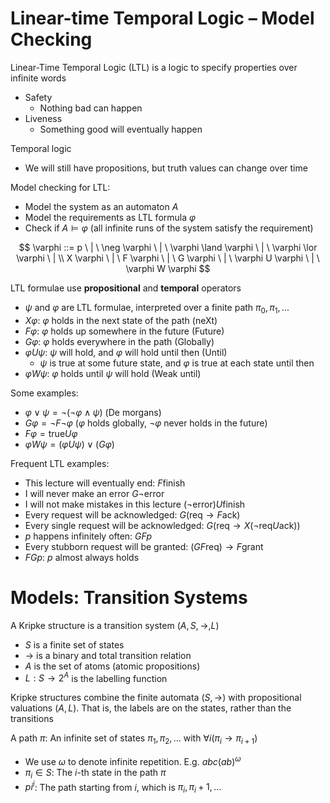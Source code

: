 # Linear-time Temporal Logic – Model Checking

Linear-Time Temporal Logic (LTL) is a logic to specify properties over infinite words

-   Safety
    -   Nothing bad can happen
-   Liveness
    -   Something good will eventually happen

Temporal logic

-   We will still have propositions, but truth values can change over time

Model checking for LTL:

-   Model the system as an automaton $A$
-   Model the requirements as LTL formula $\varphi$
-   Check if $A \models \varphi$ (all infinite runs of the system satisfy the requirement)

$$
\varphi ::= p \ | \ \neg \varphi \ | \ \varphi \land \varphi \ | \ \varphi \lor \varphi \ | \\
X \varphi \ | \ F \varphi \ | \ G \varphi \ | \ \varphi U \varphi \ | \ \varphi W \varphi
$$

LTL formulae use **propositional** and **temporal** operators

-   $\psi$ and $\varphi$ are LTL formulae, interpreted over a finite path $\pi_0, \pi_1, ...$
-   $X \varphi$: $\varphi$ holds in the next state of the path (neXt)
-   $F \varphi$: $\varphi$ holds up somewhere in the future (Future)
-   $G \varphi$: $\varphi$ holds everywhere in the path (Globally)
-   $\varphi U \psi$: $\psi$ will hold, and $\varphi$ will hold until then (Until)
    -   $\psi$ is true at some future state, and $\varphi$ is true at each state until then
-   $\varphi W \psi$: $\varphi$ holds until $\psi$ will hold (Weak until)

Some examples:

-   $\varphi \lor \psi = \neg (\neg \varphi \land \psi)$ (De morgans)
-   $G \varphi = \neg F \neg \varphi$ ($\varphi$ holds globally, $\neg \varphi$ never holds in the future)
-   $F \varphi = \text{true} U \varphi$
-   $\varphi W \psi = (\varphi U \psi) ∨ (G \varphi )$

Frequent LTL examples:

-   This lecture will eventually end: $F \text{finish}$
-   I will never make an error $G \neg \text{error}$
-   I will not make mistakes in this lecture $(\neg \text{error}) U \text{finish}$
-   Every request will be acknowledged: $G(\text{req} \to F \text{ack})$
-   Every single request will be acknowledged: $G (\text{req} \to X (\neg \text{req} U \text{ack}))$
-   $p$ happens infinitely often: $G F p$
-   Every stubborn request will be granted: $(G F \text{req}) \to F \text{grant}$
-   $F G p$: $p$ almost always holds

# Models: Transition Systems

A Kripke structure is a transition system $(A, S, \to, L)$

-   $S$ is a finite set of states
-   $\to$ is a binary and total transition relation
-   $A$ is the set of atoms (atomic propositions)
-   $L: S \to 2^A$ is the labelling function

Kripke structures combine the finite automata $(S, \to)$ with propositional valuations $(A, L)$. That is, the labels are on the states, rather than the transitions

A path $\pi$: An infinite set of states $\pi_1, \pi_2, ...$ with $\forall i (\pi_i \to \pi_{i+1})$

-   We use $\omega$ to denote infinite repetition. E.g. $abc(ab)^\omega$
-   $\pi_i \in S$: The $i$-th state in the path $\pi$
-   $pi^i$: The path starting from $i$, which is $\pi_i, \pi_i+1, ...$
